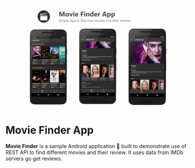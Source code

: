 ![](images/MovieBanner.jpg)
# Movie Finder App


**Movie Finder** is a sample Android application 📱 built to demonstrate use of REST API to find different movies and their review. It uses data from IMDb servers go get reviews. 